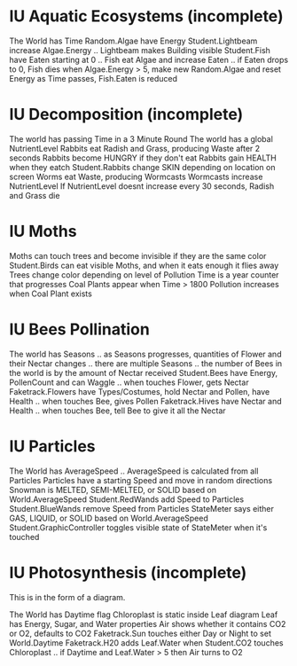

# IU Aquatic Ecosystems (incomplete)

  The World has Time
  Random.Algae have Energy
  Student.Lightbeam increase Algae.Energy
  .. Lightbeam makes Building visible
  Student.Fish have Eaten starting at 0
  .. Fish eat Algae and increase Eaten
  .. if Eaten drops to 0, Fish dies
  when Algae.Energy > 5, make new Random.Algae and reset Energy
  as Time passes, Fish.Eaten is reduced


# IU Decomposition (incomplete)

  The world has passing Time in a 3 Minute Round
  The world has a global NutrientLevel
  Rabbits eat Radish and Grass, producing Waste after 2 seconds
  Rabbits become HUNGRY if they don't eat
  Rabbits gain HEALTH when they eatch
  Student.Rabbits change SKIN depending on location on screen
  Worms eat Waste, producing Wormcasts
  Wormcasts increase NutrientLevel
  If NutrientLevel doesnt increase every 30 seconds, Radish and Grass die

# IU Moths

  Moths can touch trees and become invisible if they are the same color
  Student.Birds can eat visible Moths, and when it eats enough it flies away
  Trees change color depending on level of Pollution
  Time is a year counter that progresses
  Coal Plants appear when Time > 1800
  Pollution increases when Coal Plant exists

# IU Bees Pollination

  The world has Seasons 
  .. as Seasons progresses, quantities of Flower and their Nectar changes
  .. there are multiple Seasons
  .. the number of Bees in the world is by the amount of Nectar received
  Student.Bees have Energy, PollenCount and can Waggle
  .. when touches Flower, gets Nectar
  Faketrack.Flowers have Types/Costumes, hold Nectar and Pollen, have Health
  .. when touches Bee, gives Pollen
  Faketrack.Hives have Nectar and Health
  .. when touches Bee, tell Bee to give it all the Nectar

# IU Particles

  The World has AverageSpeed
  .. AverageSpeed is calculated from all Particles
  Particles have a starting Speed and move in random directions
  Snowman is MELTED, SEMI-MELTED, or SOLID based on World.AverageSpeed
  Student.RedWands add Speed to Particles
  Student.BlueWands remove Speed from Particles
  StateMeter says either GAS, LIQUID, or SOLID based on World.AverageSpeed
  Student.GraphicController toggles visible state of StateMeter when it's touched

# IU Photosynthesis (incomplete)

  This is in the form of a diagram.

  The World has Daytime flag
  Chloroplast is static inside Leaf diagram
  Leaf has Energy, Sugar, and Water properties
  Air shows whether it contains CO2 or O2, defaults to CO2
  Faketrack.Sun touches either Day or Night to set World.Daytime
  Faketrack.H20 adds Leaf.Water
  when Student.CO2 touches Chloroplast
  .. if Daytime and Leaf.Water > 5 then Air turns to O2

